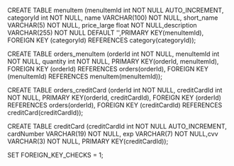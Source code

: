 CREATE TABLE menuItem (menuItemId int NOT NULL AUTO_INCREMENT, categoryId int NOT NULL, name VARCHAR(100) NOT NULL, short_name VARCHAR(5) NOT NULL, price_large float NOT NULL,description VARCHAR(255) NOT NULL DEFAULT '',PRIMARY KEY(menuItemId), FOREIGN KEY (categoryId) REFERENCES category(categoryId));

CREATE TABLE orders_menuItem (orderId int NOT NULL, menuItemId int NOT NULL, quantity int NOT NULL, PRIMARY KEY(orderId, menuItemId), FOREIGN KEY (orderId) REFERENCES orders(orderId), FOREIGN KEY (menuItemId) REFERENCES menuItem(menuItemId));

CREATE TABLE orders_creditCard (orderId int NOT NULL, creditCardId int NOT NULL, PRIMARY KEY(orderId, creditCardId), FOREIGN KEY (orderId) REFERENCES orders(orderId), FOREIGN KEY (creditCardId) REFERENCES creditCard(creditCardId));

CREATE TABLE creditCard (creditCardId int NOT NULL AUTO_INCREMENT, cardNumber VARCHAR(19) NOT NULL, exp VARCHAR(7) NOT NULL,cvv VARCHAR(3) NOT NULL, PRIMARY KEY(creditCardId));

SET FOREIGN_KEY_CHECKS = 1;
